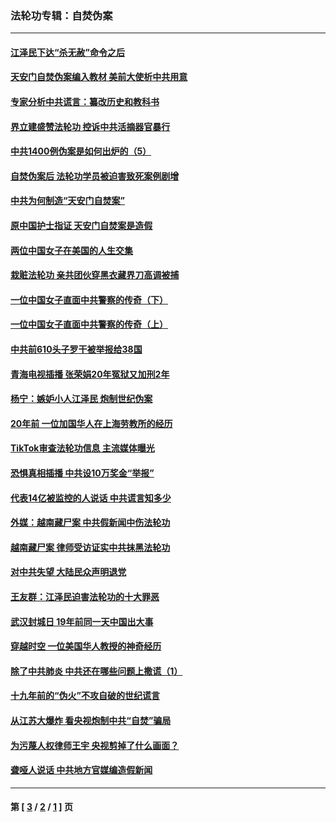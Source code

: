 ### 法轮功专辑：自焚伪案
---
#### [江泽民下达“杀无赦”命令之后](../../pages/nf5562/n13878084.md?08160430) 
#### [天安门自焚伪案编入教材 美前大使析中共用意](../../pages/nf5562/n13791932.md?08160430) 
#### [专家分析中共谎言：纂改历史和教科书](../../pages/nf5562/n13781542.md?08160430) 
#### [界立建盛赞法轮功 控诉中共活摘器官暴行](../../pages/nf5562/n13781971.md?08160430) 
#### [中共1400例伪案是如何出炉的（5）](../../pages/nf5562/n13226831.md?08160430) 
#### [自焚伪案后 法轮功学员被迫害致死案例剧增](../../pages/nf5562/n13190600.md?08160430) 
#### [中共为何制造“天安门自焚案”](../../pages/nf5562/n13183270.md?08160430) 
#### [原中国护士指证 天安门自焚案是造假](../../pages/nf5562/n13172289.md?08160430) 
#### [两位中国女子在美国的人生交集](../../pages/nf5562/n13156138.md?08160430) 
#### [栽赃法轮功 亲共团伙穿黑衣藏界刀高调被捕](../../pages/nf5562/n13073780.md?08160430) 
#### [一位中国女子直面中共警察的传奇（下）](../../pages/nf5562/n12989706.md?08160430) 
#### [一位中国女子直面中共警察的传奇（上）](../../pages/nf5562/n12985072.md?08160430) 
#### [中共前610头子罗干被举报给38国](../../pages/nf5562/n12975419.md?08160430) 
#### [青海电视插播 张荣娟20年冤狱又加刑2年](../../pages/nf5562/n12738166.md?08160430) 
#### [杨宁：嫉妒小人江泽民 炮制世纪伪案](../../pages/nf5562/n12724108.md?08160430) 
#### [20年前 一位加国华人在上海劳教所的经历](../../pages/nf5562/n12707932.md?08160430) 
#### [TikTok审查法轮功信息 主流媒体曝光](../../pages/nf5562/n12362336.md?08160430) 
#### [恐惧真相插播 中共设10万奖金“举报”](../../pages/nf5562/n12306396.md?08160430) 
#### [代表14亿被监控的人说话 中共谎言知多少](../../pages/nf5562/n12297484.md?08160430) 
#### [外媒：越南藏尸案 中共假新闻中伤法轮功](../../pages/nf5562/n12264411.md?08160430) 
#### [越南藏尸案 律师受访证实中共抹黑法轮功](../../pages/nf5562/n12261878.md?08160430) 
#### [对中共失望 大陆民众声明退党](../../pages/nf5562/n12187315.md?08160430) 
#### [王友群：江泽民迫害法轮功的十大罪恶](../../pages/nf5562/n12169074.md?08160430) 
#### [武汉封城日 19年前同一天中国出大事](../../pages/nf5562/n12150901.md?08160430) 
#### [穿越时空  一位美国华人教授的神奇经历](../../pages/nf5562/n12097460.md?08160430) 
#### [除了中共肺炎 中共还在哪些问题上撒谎（1）](../../pages/nf5562/n11955770.md?08160430) 
#### [十九年前的“伪火”不攻自破的世纪谎言](../../pages/nf5562/n11813238.md?08160430) 
#### [从江苏大爆炸 看央视炮制中共“自焚”骗局](../../pages/nf5562/n11140275.md?08160430) 
#### [为污蔑人权律师王宇 央视剪掉了什么画面？](../../pages/nf5562/n11130142.md?08160430) 
#### [聋哑人说话 中共地方官媒编造假新闻](../../pages/nf5562/n11006067.md?08160430) 

---
#### 第 [ [3](./3.md?08160430) / [2](./2.md?08160430) / [1](./1.md?08160430) ] 页
